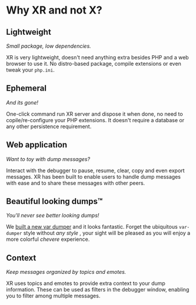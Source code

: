 # Why XR and not X?

## Lightweight

*Small package, low dependencies.*

XR is very lightweight, doesn't need anything extra besides PHP and a web browser to use it. No distro-based package, compile extensions or even tweak your `php.ini`.

## Ephemeral

*And its gone!*

One-click command run XR server and dispose it when done, no need to copile/re-configure your PHP extensions. It doesn't require a database or any other persistence requirement.

## Web application

*Want to toy with dump messages?*

Interact with the debugger to pause, resume, clear, copy and even export messages. XR has been built to enable users to handle dump messages with ease and to share these messages with other peers.

## Beautiful looking dumps™️

*You'll never see better looking dumps!*

We [built a new var dumper](https://github/chevere/var-dump) and it looks fantastic. Forget the ubiquitous `var-dumper` style without *any style* , your sight will be pleased as you will enjoy a more colorful *chevere* experience.

## Context

*Keep messages organized by topics and emotes.*

XR uses topics and emotes to provide extra context to your dump information. These can be used as filters in the debugger window, enabling you to filter among multiple messages.
